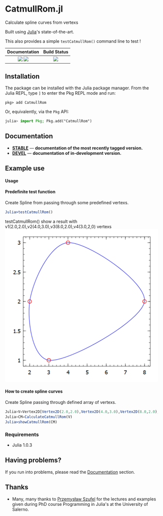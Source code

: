 # CatmullRom.jl

Calculate spline curves from vertexs

Built using [Julia](https://julialang.org/)'s state-of-the-art.

This also provides a simple `testCatmullRom()` command line to test !

| **Documentation**                                                               | **Build Status**                                                                                |
|:-------------------------------------------------------------------------------:|:-----------------------------------------------------------------------------------------------:|
| [![][docs-stable-img]][docs-stable-url] [![][docs-dev-img]][docs-dev-url] | [![][travis-img]][travis-url] |

## Installation

The package can be installed with the Julia package manager.
From the Julia REPL, type `]` to enter the Pkg REPL mode and run:

```
pkg> add CatmullRom
```

Or, equivalently, via the `Pkg` API:

```julia
julia> import Pkg; Pkg.add("CatmullRom")
```

## Documentation

[docs-dev-img]: https://img.shields.io/badge/docs-dev-blue.svg
[docs-dev-url]: https://ldema.github.io/CatmullRom/dev

[docs-stable-img]: https://img.shields.io/badge/docs-stable-blue.svg
[docs-stable-url]: https://ldema.github.io/CatmullRom/stable

[travis-img]: https://travis-ci.com/ldema/CatmullRom.svg?branch=master
[travis-url]: https://travis-ci.com/ldema/CatmullRom

- [**STABLE**][docs-stable-url] &mdash; **documentation of the most recently tagged version.**
- [**DEVEL**][docs-stable-url] &mdash; **documentation of in-development version.**

## Example use

#### Usage

#### Predefinite test function

Create Spline from passing through some predefined vertexs.

```Julia
Julia>testCatmullRom()
```
testCatmullRom() show a result with v1(2.0,2.0),v2(4.0,3.0),v3(8.0,2.0),v4(3.0,2,0) vertexs
![Alt text](CatmullRom.png?raw=true "Title")

#### How to create spline curves

Create Spline passing through defined array of vertexs.
```Julia
Julia>V=Vertex2D[Vertex2D(2.0,2.0),Vertex2D(4.0,3.0),Vertex2D(8.0,2.0),Vertex2D(3.0,1.0)]
Julia>CM=CalculateCatmullRom(V)
Julia>showCatmullRom(CM)
```
### Requirements

  * Julia 1.0.3

## Having problems?

If you run into problems, please read the [Documentation](https://github.com/ldema/CatmullRom/blob/master/docs/src/index.md) section.

## Thanks

* Many, many thanks to [Przemysław Szufel](https://szufel.pl/) for the lectures and examples given during PhD course Programming in Julia's at the University of Salerno.

